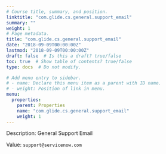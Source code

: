 ```yaml
---
# Course title, summary, and position.
linktitle: "com.glide.cs.general.support_email"
summary: ""
weight: 1
# Page metadata.
title: "com.glide.cs.general.support_email"
date: "2018-09-09T00:00:00Z"
lastmod: "2018-09-09T00:00:00Z"
draft: false  # Is this a draft? true/false
toc: true  # Show table of contents? true/false
type: docs  # Do not modify.

# Add menu entry to sidebar.
# - name: Declare this menu item as a parent with ID name.
# - weight: Position of link in menu.
menu:
  properties:
    parent: Properties
    name: "com.glide.cs.general.support_email"
    weight: 1
---
```


Description: General Support Email


Value: `support@servicenow.com`